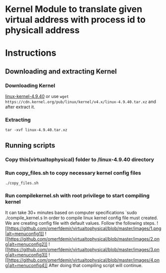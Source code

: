 
# Kernel Module to translate given virtual address with process id to physicall address

# Instructions
## Downloading and extracting Kernel
### Downloading Kernel
 [linux-kernel-4.9.40](https://cdn.kernel.org/pub/linux/kernel/v4.x/linux-4.9.40.tar.xz)
or use `wget https://cdn.kernel.org/pub/linux/kernel/v4.x/linux-4.9.40.tar.xz` and after extract it.
### Extracting
`tar -xvf linux-4.9.40.tar.xz`

## Running scripts
### Copy this(virtualtophysical) folder to /linux-4.9.40 directory

### Run copy_files.sh to copy necessary kernel config files
`./copy_files.sh`
### Run compilekernel.sh with root privilege to start compiling kernel
It can take 30+ minutes based on computer specifications
`sudo ./compile_kernel.s
In order to compile linux kernel config file must created. We are creating config file with default values.
Follow the following steps.
![[https://github.com/omerfdemir/virtualtophysical/blob/master/images/1.png|alt=menuconfig1]]
![[https://github.com/omerfdemir/virtualtophysical/blob/master/images/2.png|alt=menuconfig2]]
![[https://github.com/omerfdemir/virtualtophysical/blob/master/images/3.png|alt=menuconfig3]]
![[https://github.com/omerfdemir/virtualtophysical/blob/master/images/4.png|alt=menuconfig4]]
After doing that compiling script will continue.
